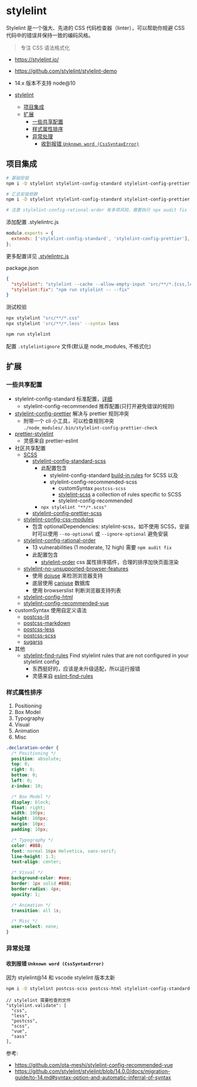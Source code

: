 # stylelint

Stylelint 是一个强大、先进的 CSS 代码检查器（linter），可以帮助你规避 CSS 代码中的错误并保持一致的编码风格。

> 专注 CSS 语法格式化

- <https://stylelint.io/>
- <https://github.com/stylelint/stylelint-demo>
- 14.x 版本不支持 node@10

- [stylelint](#stylelint)
  - [项目集成](#项目集成)
  - [扩展](#扩展)
    - [一些共享配置](#一些共享配置)
    - [样式属性排序](#样式属性排序)
    - [异常处理](#异常处理)
      - [收到报错 `Unknown word (CssSyntaxError)`](#收到报错-unknown-word-csssyntaxerror)

## 项目集成

```bash
# 基础安装
npm i -D stylelint stylelint-config-standard stylelint-config-prettier

# 汇总安装依赖
npm i -D stylelint stylelint-config-standard stylelint-config-prettier stylelint-config-css-modules stylelint-config-rational-order stylelint-no-unsupported-browser-features stylelint-order stylelint-declaration-block-no-ignored-properties

# 注意 stylelint-config-rational-order 有多项风险，需要执行 npx audit fix --force
```

添加配置 .stylelintrc.js

```js
module.exports = {
  extends: ['stylelint-config-standard', 'stylelint-config-prettier'],
};
```

更多配置详见 [.stylelintrc.js](./config.md)

package.json

```json
{
  "stylelint": "stylelint --cache --allow-empty-input 'src/**/*.{css,less,scss,sass}'",
  "stylelint:fix": "npm run stylelint -- --fix"
}
```

测试校验

```bash
npx stylelint "src/**/*.css"
npx stylelint 'src/**/*.less' --syntax less

npm run stylelint
```

配置 `.stylelintignore` 文件(默认是 node_modules, 不格式化)

## 扩展

### 一些共享配置

- stylelint-config-standard 标准配置，[详细](https://stylelint.io/user-guide/configure#extends)
  - stylelint-config-recommended 推荐配置(只打开避免错误的规则)
- [stylelint-config-prettier](https://www.npmjs.com/package/stylelint-config-prettier) 解决与 prettier 规则冲突
  - 附带一个 cli 小工具，可以检查规则冲突 `./node_modules/.bin/stylelint-config-prettier-check`
- [prettier-stylelint](https://github.com/hugomrdias/prettier-stylelint)
  - 灵感来自 prettier-eslint
- 社区共享配置
  - [SCSS](https://sass-lang.com/)
    - [stylelint-config-standard-scss](https://www.npmjs.com/package/stylelint-config-standard-scss)
      - 此配置包含
        - stylelint-config-standard [build-in rules](https://stylelint.io/user-guide/rules/list) for SCSS 以及
        - stylelint-config-recommended-scss
          - customSyntax `postcss-scss`
          - [stylelint-scss](https://www.npmjs.com/package/stylelint-scss) a collection of rules specific to SCSS
          - stylelint-config-recommended
      - `npx stylelint "**/*.scss"`
    - [stylelint-config-prettier-scss](https://www.npmjs.com/package/stylelint-config-prettier-scss)
  - [stylelint-config-css-modules](https://www.npmjs.com/package/stylelint-config-css-modules)
    - 包含 optionalDependencies: stylelint-scss，如不使用 SCSS，安装时可以使用 `--no-optional` 或 `--ignore-optional` 避免安装
  - [stylelint-config-rational-order](https://www.npmjs.com/package/stylelint-config-rational-order)
    - 13 vulnerabilities (1 moderate, 12 high) 需要 `npm audit fix`
    - 此配置包含
      - [stylelint-order](https://www.npmjs.com/package/stylelint-order) css 属性排序插件，合理的排序加快页面渲染
  - [stylelint-no-unsupported-browser-features](https://www.npmjs.com/package/stylelint-no-unsupported-browser-features)
    - 使用 [doiuse](https://github.com/anandthakker/doiuse) 来检测浏览器支持
    - 底层使用 [caniuse](http://caniuse.com/) 数据库
    - 使用 browserslist 判断浏览器支持列表
  - [stylelint-config-html](https://www.npmjs.com/package/stylelint-config-html)
  - [stylelint-config-recommended-vue](https://www.npmjs.com/package/stylelint-config-recommended-vue)
- customSyntax 使用自定义语法
  - [postcss-lit](https://www.npmjs.com/package/postcss-lit)
  - [postcss-markdown](https://www.npmjs.com/package/postcss-markdown)
  - [postcss-less](https://www.npmjs.com/package/postcss-less)
  - [postcss-scss](https://www.npmjs.com/package/postcss-sass)
  - [sugarss](https://www.npmjs.com/package/sugarss)
- 其他
  - [stylelint-find-rules](https://github.com/alexilyaev/stylelint-find-rules) Find stylelint rules that are not configured in your stylelint config
    - 东西挺好的，应该是未升级适配，所以运行报错
    - 灵感来自 [eslint-find-rules](https://github.com/sarbbottam/eslint-find-rules)

### 样式属性排序

1. Positioning
2. Box Model
3. Typography
4. Visual
5. Animation
6. Misc

```css
.declaration-order {
  /* Positioning */
  position: absolute;
  top: 0;
  right: 0;
  bottom: 0;
  left: 0;
  z-index: 10;

  /* Box Model */
  display: block;
  float: right;
  width: 100px;
  height: 100px;
  margin: 10px;
  padding: 10px;

  /* Typography */
  color: #888;
  font: normal 16px Helvetica, sans-serif;
  line-height: 1.3;
  text-align: center;

  /* Visual */
  background-color: #eee;
  border: 1px solid #888;
  border-radius: 4px;
  opacity: 1;

  /* Animation */
  transition: all 1s;

  /* Misc */
  user-select: none;
}
```

### 异常处理

#### 收到报错 `Unknown word (CssSyntaxError)`

因为 stylelint@14 和 vscode stylelint 版本太新

```bash
npm i -D stylelint postcss-scss postcss-html stylelint-config-standard-scss stylelint-config-recommended-vue stylelint-config-recess-order
```

```jsonc
// stylelint 需要检查的文件
"stylelint.validate": [
  "css",
  "less",
  "postcss",
  "scss",
  "vue",
  "sass"
],
```

参考:

- https://github.com/ota-meshi/stylelint-config-recommended-vue
- https://github.com/stylelint/stylelint/blob/14.0.0/docs/migration-guide/to-14.md#syntax-option-and-automatic-inferral-of-syntax
